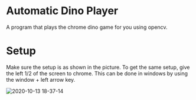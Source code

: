 # Automatic Dino Player
A program that plays the chrome dino game for you using opencv.

# Setup
Make sure the setup is as shown in the picture. 
To get the same setup, give the left 1/2 of the screen to chrome. 
This can be done in windows by using the window + left arrow key.


![2020-10-13 18-37-14](https://user-images.githubusercontent.com/69965983/95869275-d4182e80-0d88-11eb-9dfe-fa35c0c6e5cf.gif)
